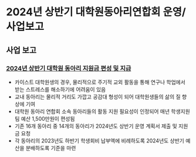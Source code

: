 2024년 상반기 대학원동아리연합회 운영/사업보고
===

## 사업 보고

### [2024년 상반기 대학원 동아리 지원금 편성 및 지급](대학원동아리연합회-2024년-상반기-대학원-동아리-지원금-편성-및-지급.md)
- 카이스트 대학원생의 경우, 물리적으로 주기적 교외 활동을 통해 연구나 학업에서 받는 스트레스를 해소하기에 어려움이 있음
- 교내 동아리는 물리적 거리도 가깝고 공감대 형성이 되어 대학원생들의 삶의 질 향상에 기여
- 대학원 동아리 연합회 소속 동아리들의 활동 지원 필요성이 인정되어 매년 학생지원팀 예산 1,500만원이 편성됨
- 기존 16개 동아리 중 14개의 동아리가 2024년도 상반기 운영 계획서 제출 및 지원금 요청
- 각 동아리의 2023년도 하반기 학생회비 납부액에 비례하도록 2024년도 상반기 예산을 분배하도록 기준을 마련
